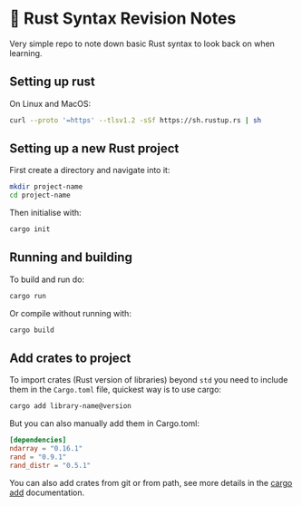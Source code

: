 # 🦀 Rust Syntax Revision Notes

Very simple repo to note down basic Rust syntax to look back on when learning.

## Setting up rust

On Linux and MacOS:

```bash
curl --proto '=https' --tlsv1.2 -sSf https://sh.rustup.rs | sh
```

## Setting up a new Rust project

First create a directory and navigate into it:

```bash
mkdir project-name
cd project-name
```

Then initialise with:

```bash
cargo init
```

## Running and building

To build and run do:

```bash
cargo run
```

Or compile without running with:

```bash
cargo build
```

## Add crates to project

To import crates (Rust version of libraries) beyond `std` you need to include them in the `Cargo.toml` file, quickest way is to use cargo:

```bash
cargo add library-name@version
```

But you can also manually add them in Cargo.toml:

```toml
[dependencies]
ndarray = "0.16.1"
rand = "0.9.1"
rand_distr = "0.5.1"
```

You can also add crates from git or from path, see more details in the [cargo add](https://doc.rust-lang.org/cargo/commands/cargo-add.html) documentation.